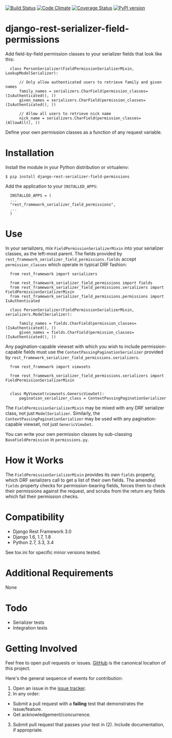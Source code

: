[![Build Status](https://travis-ci.org/InterSIS/django-rest-serializer-field-permissions.svg?branch=master)](https://travis-ci.org/InterSIS/django-rest-serializer-field-permissions)
[![Code Climate](https://codeclimate.com/github/InterSIS/django-rest-serializer-field-permissions/badges/gpa.svg)](https://codeclimate.com/github/InterSIS/django-rest-serializer-field-permissions)
[![Coverage Status](https://coveralls.io/repos/InterSIS/django-rest-serializer-field-permissions/badge.svg?branch=master&service=github)](https://coveralls.io/github/InterSIS/django-rest-serializer-field-permissions?branch=master)
[![PyPI version](https://badge.fury.io/py/django-rest-serializer-field-permissions.svg)](http://badge.fury.io/py/django-rest-serializer-field-permissions)

django-rest-serializer-field-permissions
=============

Add field-by-field permission classes to your serializer fields that look like this:

```
  class PersonSerializer(FieldPermissionSerializerMixin, LookupModelSerializer):

      // Only allow authenticated users to retrieve family and given names
      family_names = serializers.CharField(permission_classes=(IsAuthenticated(), ))
      given_names = serializers.CharField(permission_classes=(IsAuthenticated(), ))
      
      // Allow all users to retrieve nick name
      nick_name = serializers.CharField(permission_classes=(AllowAll(), ))

```

Define your own permission classes as a function of any request variable.

Installation
===============

Install the module in your Python distribution or virtualenv:

    $ pip install django-rest-serializer-field-permissions

Add the application to your `INSTALLED_APPS`:

```
  INSTALLED_APPS = (
  ...
  "rest_framework_serializer_field_permissions",
  ...
  )
```

Use
===

In your serializers, mix `FieldPermissionSerializerMixin` into your serializer classes, as the left-most parent. The fields
provided by `rest_framework_serializer_field_permissions.fields` accept `permission_classes` which operate in typical
DRF fashion:
```
  from rest_framework import serializers
  
  from rest_framework_serializer_field_permissions import fields
  from rest_framework_serializer_field_permissions.serializers import FieldPermissionSerializerMixin
  from rest_framework_serializer_field_permissions.permissions import IsAuthenticated

  class PersonSerializer(FieldPermissionSerializerMixin, serializers.ModelSerializer):

      family_names = fields.CharField(permission_classes=(IsAuthenticated(), ))
      given_names = fields.CharField(permission_classes=(IsAuthenticated(), ))

```

Any pagination-capable viewset with which you wish to include permission-capable fields must use the
`ContextPassingPaginationSerializer` provided by `rest_framework_serializer_field_permissions.serializers`.
```
  from rest_framework import viewsets
  
  from rest_framework_serializer_field_permissions.serializers import FieldPermissionSerializerMixin
  

  class MyViewset(viewsets.GenericViewSet):
      pagination_serializer_class = ContextPassingPaginationSerializer
```

The `FieldPermissionSerializerMixin` may be mixed with any DRF serializer class, not just `ModelSerializer`. Similarly,
the `ContextPassingPaginationSerializer` may be used with any pagination-capable viewset, not just `GenericViewSet`.

You can write your own permission classes by sub-classing `BaseFieldPermission` in `permissions.py`.

How it Works
============

The `FieldPermissionSerializerMixin` provides its own `fields` property, which DRF serializers call to get a list
of their own fields. The amended `fields` property checks for permission-bearing fields, forces them to check their
permissions against the request, and scrubs from the return any fields which fail their permission checks.

Compatibility
=============

* Django Rest Framework 3.0
* Django 1.6, 1.7, 1.8
* Python 2.7, 3.3, 3.4

See tox.ini for specific minor versions tested.

Additional Requirements
=======================

None

Todo
====

* Serializer tests
* Integration tests

Getting Involved
================

Feel free to open pull requests or issues. [GitHub](https://github.com/InterSIS/django-rest-serializer-field-permissions) is the canonical location of this project.

Here's the general sequence of events for contribution:

1. Open an issue in the [issue tracker](https://github.com/InterSIS/django-rest-serializer-field-permissions/issues/).
2. In any order:
  * Submit a pull request with a **failing** test that demonstrates the issue/feature.
  * Get acknowledgement/concurrence.
3. Submit pull request that passes your test in (2). Include documentation, if appropriate.
